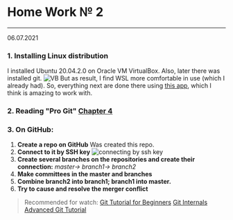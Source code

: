 # Home Work № 2
---
06.07.2021
### 1. Installing Linux distribution
I installed Ubuntu 20.04.2.0 on Oracle VM VirtualBox. Also, later there was installed git. 
![VB](./media/hw2_task1)
But as result, I find WSL more comfortable in use (which I already had). So, everything next are done there using [this app](https://www.microsoft.com/store/productId/9N0DX20HK701), which I think is amazing to work with.
### 2. Reading "Pro Git" [Chapter 4](https://git-scm.com/book/en/v2)
### 3. On GitHub:
1. **Create a repo on GitHub**
Was created this repo.
2. **Connect to it by SSH key**
![connecting by ssh key](./media/hw2_task3_2)
3. **Create several branches on the repositories and create their connection:**
_master-> branch1-> branch2_
4. **Make committees in the master and branches**
5. **Combine branch2 into branch1; branch1 into master.**
6. **Try to cause and resolve the merger conflict**

> Recommended for watch:
[Git Tutorial for Beginners](https://www.youtube.com/watch?v=DVRQoVRzMIY)
[Git Internals](https://www.youtube.com/watch?v=P6jD966jzlk)
[Advanced Git Tutorial](https://www.youtube.com/watch?v=0SJCYPsef54)


